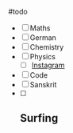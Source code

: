 #todo
- [ ] Maths
- [ ] German
- [ ] Chemistry
- [ ] Physics
	- [ ] [Instagram](https://www.instagram.com/physics.infographics/)
- [ ] Code
- [ ] Sanskrit
- [ ] Surfing
	-  